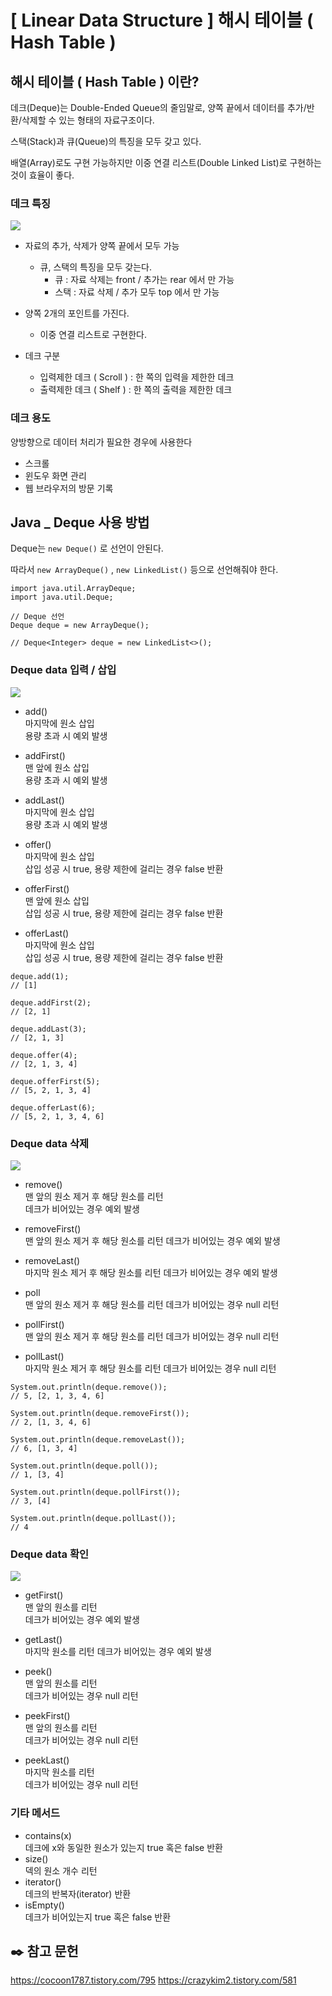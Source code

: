 # \[ Linear Data Structure \]  해시 테이블 ( Hash Table )
## 해시 테이블 ( Hash Table ) 이란?
데크(Deque)는 Double-Ended Queue의 줄임말로, 양쪽 끝에서 데이터를 추가/반환/삭제할 수 있는 형태의 자료구조이다.

스택(Stack)과 큐(Queue)의 특징을 모두 갖고 있다.  

배열(Array)로도 구현 가능하지만 이중 연결 리스트(Double Linked List)로 구현하는 것이 효율이 좋다.

### 데크 특징
![](https://i.imgur.com/BqFaK1t.png)

- 자료의 추가, 삭제가 양쪽 끝에서 모두 가능
	- 큐, 스택의 특징을 모두 갖는다.
		- 큐 : 자료 삭제는 front / 추가는 rear 에서 만 가능
		- 스택 : 자료 삭제 / 추가 모두 top 에서 만 가능

- 양쪽 2개의 포인트를 가진다.
	- 이중 연결 리스트로 구현한다.
	  
-  데크 구분
	- 입력제한 데크 ( Scroll ) : 한 쪽의 입력을 제한한 데크
	- 출력제한 데크 ( Shelf ) : 한 쪽의 출력을 제한한 데크

### 데크 용도
양방향으로 데이터 처리가 필요한 경우에 사용한다

- 스크롤
- 윈도우 화면 관리
- 웹 브라우저의 방문 기록





## Java _ Deque 사용 방법
Deque는 `new Deque()` 로 선언이 안된다.

따라서 `new ArrayDeque()` , `new LinkedList()` 등으로 선언해줘야  한다.

```
import java.util.ArrayDeque;  
import java.util.Deque;

// Deque 선언
Deque deque = new ArrayDeque();

// Deque<Integer> deque = new LinkedList<>();
```

### Deque data 입력 / 삽입
![](https://i.imgur.com/FyyFh6W.png)


- add()  
    마지막에 원소 삽입  
    용량 초과 시 예외 발생
- addFirst()  
    맨 앞에 원소 삽입  
    용량 초과 시 예외 발생
- addLast()  
    마지막에 원소 삽입  
    용량 초과 시 예외 발생
    
    
- offer()  
    마지막에 원소 삽입  
    삽입 성공 시 true, 용량 제한에 걸리는 경우 false 반환
- offerFirst()  
    맨 앞에 원소 삽입  
    삽입 성공 시 true, 용량 제한에 걸리는 경우 false 반환
- offerLast()  
    마지막에 원소 삽입  
    삽입 성공 시 true, 용량 제한에 걸리는 경우 false 반환
    

```
deque.add(1);
// [1]

deque.addFirst(2);  
// [2, 1]

deque.addLast(3);  
// [2, 1, 3]

deque.offer(4);  
// [2, 1, 3, 4]

deque.offerFirst(5);  
// [5, 2, 1, 3, 4]

deque.offerLast(6);  
// [5, 2, 1, 3, 4, 6]
```

### Deque data 삭제
![](https://i.imgur.com/IIWWoPc.png)


- remove()  
    맨 앞의 원소 제거 후 해당 원소를 리턴  
    데크가 비어있는 경우 예외 발생
- removeFirst()  
    맨 앞의 원소 제거 후 해당 원소를 리턴
    데크가 비어있는 경우 예외 발생
- removeLast()  
   마지막 원소 제거 후 해당 원소를 리턴
    데크가 비어있는 경우 예외 발생
    
- poll  
    맨 앞의 원소 제거 후 해당 원소를 리턴
    데크가 비어있는 경우 null 리턴
- pollFirst()  
    맨 앞의 원소 제거 후 해당 원소를 리턴
    데크가 비어있는 경우 null 리턴
- pollLast()  
    마지막 원소 제거 후 해당 원소를 리턴
    데크가 비어있는 경우 null 리턴

```
System.out.println(deque.remove());
// 5, [2, 1, 3, 4, 6]

System.out.println(deque.removeFirst());  
// 2, [1, 3, 4, 6]

System.out.println(deque.removeLast());  
// 6, [1, 3, 4]

System.out.println(deque.poll());  
// 1, [3, 4]

System.out.println(deque.pollFirst()); 
// 3, [4]

System.out.println(deque.pollLast());  
// 4
```

### Deque data 확인

![](https://i.imgur.com/pCq92vm.png)

- getFirst()  
    맨 앞의 원소를 리턴  
    데크가 비어있는 경우 예외 발생
- getLast()  
    마지막 원소를 리턴
    데크가 비어있는 경우 예외 발생
    
- peek()  
    맨 앞의 원소를 리턴  
    데크가 비어있는 경우 null 리턴
- peekFirst()  
    맨 앞의 원소를 리턴  
    데크가 비어있는 경우 null 리턴
- peekLast()  
    마지막 원소를 리턴  
    데크가 비어있는 경우 null 리턴

### 기타 메서드
- contains(x)  
    데크에 x와 동일한 원소가 있는지 true 혹은 false 반환  
- size()  
    덱의 원소 개수 리턴  
- iterator()  
    데크의 반복자(iterator) 반환
- isEmpty()  
    데크가 비어있는지 true 혹은 false 반환
## ✒️ 참고 문헌
https://cocoon1787.tistory.com/795
https://crazykim2.tistory.com/581